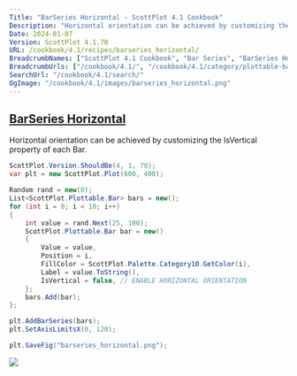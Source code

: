 ```yaml
---
Title: "BarSeries Horizontal - ScottPlot 4.1 Cookbook"
Description: "Horizontal orientation can be achieved by customizing the IsVertical property of each Bar."
Date: 2024-01-07
Version: ScottPlot 4.1.70
URL: /cookbook/4.1/recipes/barseries_horizontal/
BreadcrumbNames: ["ScottPlot 4.1 Cookbook", "Bar Series", "BarSeries Horizontal"]
BreadcrumbUrls: ["/cookbook/4.1/", "/cookbook/4.1/category/plottable-bar-series", "/cookbook/4.1/recipes/barseries_horizontal/"]
SearchUrl: "/cookbook/4.1/search/"
OgImage: "/cookbook/4.1/images/barseries_horizontal.png"
---
```


<h2><a id='barseries-horizontal' href='/cookbook/4.1/recipes/barseries_horizontal/'>BarSeries Horizontal</a></h2>

Horizontal orientation can be achieved by customizing the IsVertical property of each Bar.

```cs
ScottPlot.Version.ShouldBe(4, 1, 70);
var plt = new ScottPlot.Plot(600, 400);

Random rand = new(0);
List<ScottPlot.Plottable.Bar> bars = new();
for (int i = 0; i < 10; i++)
{
    int value = rand.Next(25, 100);
    ScottPlot.Plottable.Bar bar = new()
    {
        Value = value,
        Position = i,
        FillColor = ScottPlot.Palette.Category10.GetColor(i),
        Label = value.ToString(),
        IsVertical = false, // ENABLE HORIZONTAL ORIENTATION
    };
    bars.Add(bar);
};

plt.AddBarSeries(bars);
plt.SetAxisLimitsX(0, 120);

plt.SaveFig("barseries_horizontal.png");
```

<img src='../../images/barseries_horizontal.png' class='d-block mx-auto my-5' />


